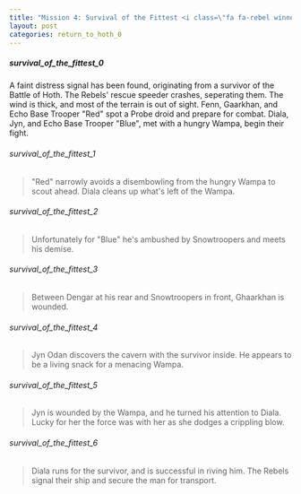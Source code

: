 ```yaml
---
title: "Mission 4: Survival of the Fittest <i class=\"fa fa-rebel winner-rebel\" aria-hidden=\"true\"></i>"
layout: post
categories: return_to_hoth_0
---
```


##### survival_of_the_fittest_0

A faint distress signal has been found, originating from a survivor of the Battle of Hoth. The Rebels' rescue speeder crashes, seperating them. The wind is thick, and most of the terrain is out of sight. Fenn, Gaarkhan, and Echo Base Trooper "Red" spot a Probe droid and prepare for combat. Diala, Jyn, and Echo Base Trooper "Blue", met with a hungry Wampa, begin their fight.

###### survival_of_the_fittest_1

> "Red" narrowly avoids a disembowling from the hungry Wampa to scout ahead. Diala cleans up what's left of the Wampa.

###### survival_of_the_fittest_2

> Unfortunately for "Blue" he's ambushed by Snowtroopers and meets his demise. 

###### survival_of_the_fittest_3

> Between Dengar at his rear and Snowtroopers in front, Ghaarkhan is wounded. 

###### survival_of_the_fittest_4

> Jyn Odan discovers the cavern with the survivor inside. He appears to be a living snack for a menacing Wampa.  

###### survival_of_the_fittest_5

> Jyn is wounded by the Wampa, and he turned his attention to Diala. Lucky for her the force was with her as she dodges a crippling blow. 

###### survival_of_the_fittest_6

> Diala runs for the survivor, and is successful in riving him. The Rebels signal their ship and secure the man for transport. 

